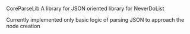 CoreParseLib
A library for JSON oriented library for NeverDoList

Currently implemented only basic logic of parsing JSON to approach the node creation
